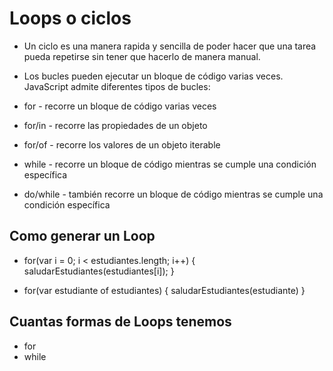 # Loops o ciclos
- Un ciclo es una manera rapida y sencilla de poder hacer que una tarea pueda repetirse sin tener que hacerlo de manera manual.

- Los bucles pueden ejecutar un bloque de código varias veces. JavaScript admite diferentes tipos de bucles:

* for - recorre un bloque de código varias veces

* for/in - recorre las propiedades de un objeto

* for/of - recorre los valores de un objeto iterable

* while - recorre un bloque de código mientras se cumple una condición específica

* do/while - también recorre un bloque de código mientras se cumple una condición específica

## Como generar un Loop

* for(var i = 0; i < estudiantes.length; i++) {
    saludarEstudiantes(estudiantes[i]);
}

* for(var estudiante of estudiantes) {
    saludarEstudiantes(estudiante)
}

## Cuantas formas de Loops tenemos
- for
- while